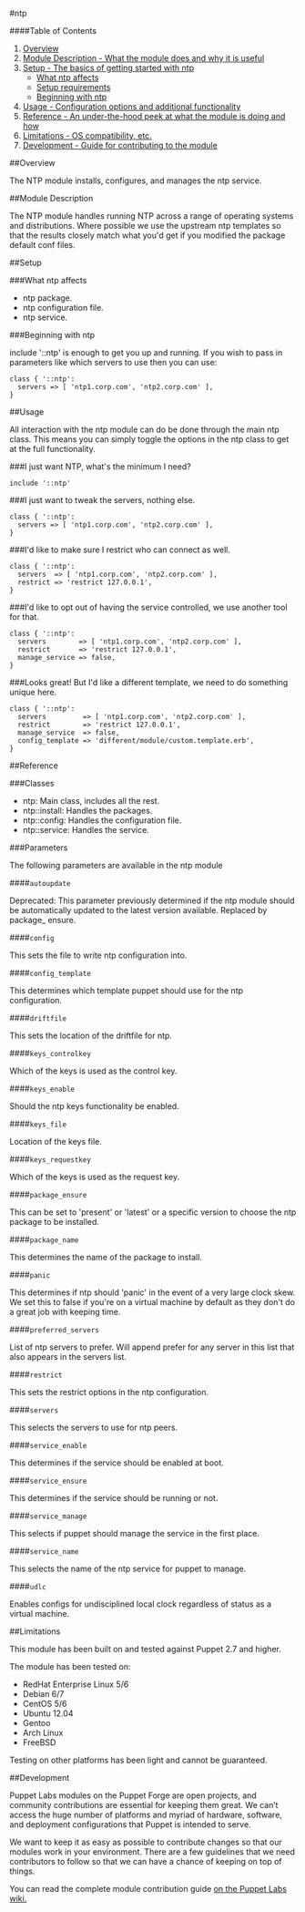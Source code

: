 #ntp

####Table of Contents

1. [Overview](#overview)
2. [Module Description - What the module does and why it is useful](#module-description)
3. [Setup - The basics of getting started with ntp](#setup)
    * [What ntp affects](#what-ntp-affects)
    * [Setup requirements](#setup-requirements)
    * [Beginning with ntp](#beginning-with-ntp)
4. [Usage - Configuration options and additional functionality](#usage)
5. [Reference - An under-the-hood peek at what the module is doing and how](#reference)
5. [Limitations - OS compatibility, etc.](#limitations)
6. [Development - Guide for contributing to the module](#development)

##Overview

The NTP module installs, configures, and manages the ntp service.

##Module Description

The NTP module handles running NTP across a range of operating systems and
distributions.  Where possible we use the upstream ntp templates so that the
results closely match what you'd get if you modified the package default conf
files.

##Setup

###What ntp affects

* ntp package.
* ntp configuration file.
* ntp service.

###Beginning with ntp

include '::ntp' is enough to get you up and running.  If you wish to pass in
parameters like which servers to use then you can use:

```puppet
class { '::ntp':
  servers => [ 'ntp1.corp.com', 'ntp2.corp.com' ],
}
```

##Usage

All interaction with the ntp module can do be done through the main ntp class.
This means you can simply toggle the options in the ntp class to get at the
full functionality.

###I just want NTP, what's the minimum I need?

```puppet
include '::ntp'
```

###I just want to tweak the servers, nothing else.

```puppet
class { '::ntp':
  servers => [ 'ntp1.corp.com', 'ntp2.corp.com' ],
}
```

###I'd like to make sure I restrict who can connect as well.

```puppet
class { '::ntp':
  servers  => [ 'ntp1.corp.com', 'ntp2.corp.com' ],
  restrict => 'restrict 127.0.0.1',
}
```

###I'd like to opt out of having the service controlled, we use another tool for that.

```puppet
class { '::ntp':
  servers        => [ 'ntp1.corp.com', 'ntp2.corp.com' ],
  restrict       => 'restrict 127.0.0.1',
  manage_service => false,
}
```

###Looks great!  But I'd like a different template, we need to do something unique here.

```puppet
class { '::ntp':
  servers         => [ 'ntp1.corp.com', 'ntp2.corp.com' ],
  restrict        => 'restrict 127.0.0.1',
  manage_service  => false,
  config_template => 'different/module/custom.template.erb',
}
```

##Reference

###Classes

* ntp: Main class, includes all the rest.
* ntp::install: Handles the packages.
* ntp::config: Handles the configuration file.
* ntp::service: Handles the service.

###Parameters

The following parameters are available in the ntp module

####`autoupdate`

Deprecated: This parameter previously determined if the ntp module should be
automatically updated to the latest version available.  Replaced by package\_
ensure.

####`config`

This sets the file to write ntp configuration into.

####`config_template`

This determines which template puppet should use for the ntp configuration.

####`driftfile`

This sets the location of the driftfile for ntp.

####`keys_controlkey`

Which of the keys is used as the control key.

####`keys_enable`

Should the ntp keys functionality be enabled.

####`keys_file`

Location of the keys file.

####`keys_requestkey`

Which of the keys is used as the request key.

####`package_ensure`

This can be set to 'present' or 'latest' or a specific version to choose the
ntp package to be installed.

####`package_name`

This determines the name of the package to install.

####`panic`

This determines if ntp should 'panic' in the event of a very large clock skew.
We set this to false if you're on a virtual machine by default as they don't
do a great job with keeping time.

####`preferred_servers`

List of ntp servers to prefer.  Will append prefer for any server in this list
that also appears in the servers list.

####`restrict`

This sets the restrict options in the ntp configuration.

####`servers`

This selects the servers to use for ntp peers.

####`service_enable`

This determines if the service should be enabled at boot.

####`service_ensure`

This determines if the service should be running or not.

####`service_manage`

This selects if puppet should manage the service in the first place.

####`service_name`

This selects the name of the ntp service for puppet to manage.

####`udlc`

Enables configs for undisciplined local clock regardless of
status as a virtual machine. 


##Limitations

This module has been built on and tested against Puppet 2.7 and higher.

The module has been tested on:

* RedHat Enterprise Linux 5/6
* Debian 6/7
* CentOS 5/6
* Ubuntu 12.04
* Gentoo
* Arch Linux
* FreeBSD

Testing on other platforms has been light and cannot be guaranteed. 

##Development

Puppet Labs modules on the Puppet Forge are open projects, and community
contributions are essential for keeping them great. We can’t access the
huge number of platforms and myriad of hardware, software, and deployment
configurations that Puppet is intended to serve.

We want to keep it as easy as possible to contribute changes so that our
modules work in your environment. There are a few guidelines that we need
contributors to follow so that we can have a chance of keeping on top of things.

You can read the complete module contribution guide [on the Puppet Labs wiki.](http://projects.puppetlabs.com/projects/module-site/wiki/Module_contributing)
